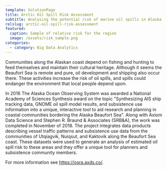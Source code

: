 ```yaml
---
template: SolutionPage
title: Arctic Oil Spill Risk Assessment
subtitle: Analysing the potential risk of marine oil spills in Alaska
relslug: arctic-oil-spill-risk-assessment
featured:
  caption: Sample of relative risk for the region
  image: /assets/risk_sample.png
categories:
  - category: Big Data Analytics
---
```

Communities along the Alaskan coast depend on fishing and hunting to feed themselves and maintain their cultural heritage. Although it seems the Beaufort Sea is remote and pure, oil development and shipping also occur there.  These activities increase the risk of oil spills, and spills could endanger the environment that local people depend upon.

In 2016 The Alaska Ocean Observing System was awarded a National Academy of Sciences Synthesis award on the topic "Synthesizing AIS ship tracking data, GNOME oil spill model results, and subsistence use information into a unique, interactive tool to aid research and planning in coastal communities bordering the Alaska Beaufort Sea". Along with Axiom Data Science and Stephen R. Braund & Associates (SRB&A), the work was completed in November of 2018. The project integrates data products describing vessel traffic patterns and subsistence use data from the communities of Utqiagvik, Nuiqsut, and Kaktovik along the Beaufort Sea coast. These datasets were used to generate an analysis of estimated oil spill risk to these areas and they offer a unique tool for planners and subsistence community members.

For more information see https://osra.axds.co/.

